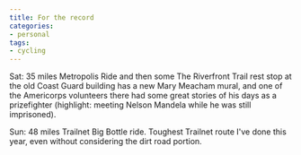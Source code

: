 ```yaml
---
title: For the record
categories:
- personal
tags:
- cycling
---
```


Sat: 35 miles
Metropolis Ride and then some The Riverfront Trail rest stop at the old Coast Guard building has a new Mary Meacham mural, and one of the Americorps volunteers there had some great stories of his days as a prizefighter (highlight: meeting Nelson Mandela while he was still imprisoned).

Sun: 48 miles
Trailnet Big Bottle ride.  Toughest Trailnet route I've done this year, even without considering the dirt road portion.
